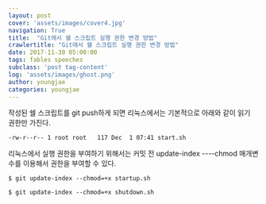 ```yaml
---
layout: post
cover: 'assets/images/cover4.jpg'
navigation: True
title:  "Git에서 쉘 스크립트 실행 권한 변경 방법"
crawlertitle: "Git에서 쉘 스크립트 실행 권한 변경 방법"
date: 2017-11-30 05:00:00
tags: fables speeches
subclass: 'post tag-content'
log: 'assets/images/ghost.png'
author: youngjae
categories: youngjae
---
```


작성된 쉘 스크립트를 git push하게 되면 리눅스에서는 기본적으로 아래와 같이 읽기 권한만 가진다.
```
-rw-r--r-- 1 root root   117 Dec  1 07:41 start.sh
```

리눅스에서 실행 권한을 부여하기 위해서는 커밋 전 update-index ----chmod 매개변수를
이용해서 권한을 부여할 수 있다.

```
$ git update-index --chmod=+x startup.sh

$ git update-index --chmod=+x shutdown.sh
```